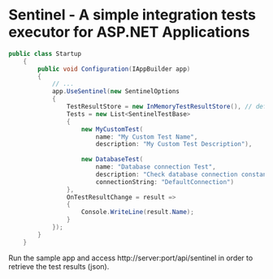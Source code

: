 # Sentinel - A simple integration tests executor for ASP.NET Applications

```C#
public class Startup
    {
        public void Configuration(IAppBuilder app)
        {
            // ...
            app.UseSentinel(new SentinelOptions
            {
                TestResultStore = new InMemoryTestResultStore(), // default
                Tests = new List<SentinelTestBase>
                {
                    new MyCustomTest(
                        name: "My Custom Test Name",
                        description: "My Custom Test Description"),
                        
                    new DatabaseTest(
                        name: "Database connection Test", 
                        description: "Check database connection constantly", 
                        connectionString: "DefaultConnection")
                },
                OnTestResultChange = result =>
                {
                    Console.WriteLine(result.Name);
                }
            });
        }
    }
```

Run the sample app and access http://server:port/api/sentinel in order to retrieve the test results (json).

